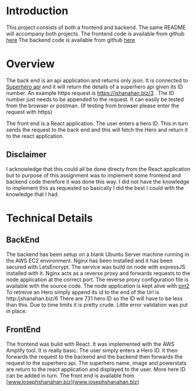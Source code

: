 # Introduction

This project consists of both a frontend and backend. The same README will accompany both projects.
The frontend code is available from github [here](https://github.com/jmshanahan/superherofe)
The backend code is available from github [here](https://github.com/jmshanahan/superheroapi)

# Overview
The back end is an api application and returns only json. It is connected to [Superhero api](https://superheroapi.com/index.html)
and it will return the details of a superhero api given its ID number.
An example https request is https://jshanahan.biz/3 . The ID number just needs to be appended to the request.
It can easily be tested from the browser or postman. (If testing from browser please enter the request with https)

The front end is a React application. The user enters a hero ID. This in turn sends the request to the back end and this will fetch the Hero and return it to the react application.

## Disclaimer
I acknowledge that this could all be done directy from the React application but to purpose of this assignment was to implement some frontend and backend code therefore it was done this way.
I did not have the knowledge to implement this as requested so basically I did the best I could with the knowledge that I had.

# Technical Details

## BackEnd
The backend has been setup on a blank Ubuntu Server machine running in the AWS EC2 environment.
Nginx has been installed and it has been secured with LetsEncrypt. 
The service was build on node with expressJS installed with it.
Nginx acts as a reverse proxy and forwards requests to the node application at the correct port.
The reverse proxy configuration file is available with the source code.
The node application is kept alive with [pm2](https://www.npmjs.com/package/pm2)
To retreive an Hero simply append its id to the end of the Url is http:/jshanahan.biz/6
There are 731 hero ID so the ID will have to be less than this.
Due to time limits it is pretty crude. Little error validation was put in place.

## FrontEnd
The frontend was build with React. It was implemented with the AWS Amplify tool.
It is really basic. The user simply enters a Hero ID. It then forwards the request to the backend and the backend then forwards the request to the superhero api.
The superhero name, image and powerstats are return to the react application and displayed to the user. More here ID can be added in turn.
The front end is available from [www.josephshanahan.biz](www.josephshanahan.biz)





